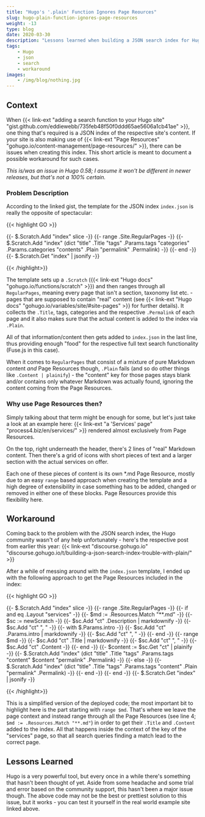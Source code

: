 ```yaml
---
title: "Hugo's '.plain' Function Ignores Page Reources"
slug: hugo-plain-function-ignores-page-resources
weight: -13
type: blog
date: 2020-03-30
description: "Lessons learned when building a JSON search index for Hugo sites using Page Reources."
tags:
    - Hugo
    - json
    - search
    - workaround
images:
    - /img/blog/nothing.jpg
---
```


## Context

When {{< link-ext "adding a search function to your Hugo site" "gist.github.com/eddiewebb/735feb48f50f0ddd65ae5606a1cb41ae" >}}, one thing that's required is a JSON index of the respective site's content. If your site is also making use of {{< link-ext "Page Resources" "gohugo.io/content-management/page-resources/" >}}, there can be issues when creating this index. This short article is meant to document a possible workaround for such cases.

_This is/was an issue in Hugo 0.58; I assume it won't be different in newer releases, but that's not a 100% certain._

### Problem Description

According to the linked gist, the template for the JSON index `index.json` is really the opposite of spectacular:

{{< highlight GO >}}

{{- $.Scratch.Add "index" slice -}}
{{- range .Site.RegularPages -}}
    {{- $.Scratch.Add "index" (dict "title" .Title "tags" .Params.tags "categories" .Params.categories "contents" .Plain "permalink" .Permalink) -}}
{{- end -}}
{{- $.Scratch.Get "index" | jsonify -}}

{{< /highlight>}}

The template sets up a `.Scratch` ({{< link-ext "Hugo docs" "gohugo.io/functions/scratch" >}}) and then ranges through all `RegularPages`, meaning every page that isn't a section, taxonomy list etc. - pages that are supposed to contain "real" content (see {{< link-ext "Hugo docs" "gohugo.io/variables/site/#site-pages" >}} for further details). It collects the `.Title`, tags, categories and the respective `.Permalink` of each page and it also makes sure that the actual content is added to the index via `.Plain`.

All of that information/content then gets added to `index.json` in the last line, thus providing enough "food" for the respective full text search functionality (Fuse.js in this case).

When it comes to `RegularPages` that consist of a mixture of pure Markdown content _and_ Page Resources though, `.Plain` fails (and so do other things like `.Content | plainify`) - the "content" key for those pages stays blank and/or contains only whatever Markdown was actually found, ignoring the content coming from the Page Resources.

### Why use Page Resources then?

Simply talking about that term might be enough for some, but let's just take a look at an example here: {{< link-ext "a 'Services' page" "process4.biz/en/services/" >}} rendered almost exclusively from Page Resources.

On the top, right underneath the header, there's 2 lines of "real" Markdown content. Then there's a grid of icons with short pieces of text and a larger section with the actual services on offer.

Each one of these pieces of content is its own *.md Page Resource, mostly due to an easy `range` based approach when creating the template and a high degree of extensibility in case something has to be added, changed or removed in either one of these blocks. Page Resources provide this flexibility here.

## Workaround

Coming back to the problem with the JSON search index, the Hugo community wasn't of any help unfortunately - here's the respective post from earlier this year: {{< link-ext "discourse.gohugo.io" "discourse.gohugo.io/t/building-a-json-search-index-trouble-with-plain/" >}}

After a while of messing around with the `index.json` template, I ended up with the following approach to get the Page Resources included in the index:

{{< highlight GO >}}

{{- $.Scratch.Add "index" slice -}}
{{- range .Site.RegularPages -}}
    {{- if and eq .Layout "services" -}}
        {{- $md := .Resources.Match "**.md" -}}
        {{- $sc := newScratch -}}
            {{- $sc.Add "ct" .Description | markdownify -}}
            {{- $sc.Add "ct" ", " -}}
            {{- with $.Params.intro -}}
                {{- $sc.Add "ct" .Params.intro | markdownify -}}
                {{- $sc.Add "ct" ", " -}}
            {{- end -}}
            {{- range $md -}}
                {{- $sc.Add "ct" .Title | markdownify -}}
                {{- $sc.Add "ct" ", " -}}
                {{- $sc.Add "ct" .Content -}}
            {{- end -}}
        {{- $content := $sc.Get "ct" | plainify -}}
        {{- $.Scratch.Add "index" (dict "title" .Title "tags" .Params.tags "content" $content "permalink" .Permalink) -}}
    {{- else -}}
        {{- $.Scratch.Add "index" (dict "title" .Title "tags" .Params.tags "content" .Plain "permalink" .Permalink) -}}
    {{- end -}}
{{- end -}}
{{- $.Scratch.Get "index" | jsonify -}}

{{< /highlight>}}

This is a simplified version of the deployed code; the most important bit to highlight here is the part starting with `range $md`. That's where we leave the page context and instead range through all the Page Resources (see line 4; `$md := .Resources.Match "**.md"`) in order to get their `.Title` and `.Content` added to the index. All that happens inside the context of the key of the "services" page, so that all search queries finding a match lead to the correct page.

## Lessons Learned

Hugo is a very powerful tool, but every once in a while there's something that hasn't been thought of yet. Aside from some headache and some trial and error based on the community support, this hasn't been a major issue though. The above code may not be the best or prettiest solution to this issue, but it works - you can test it yourself in the real world example site linked above.